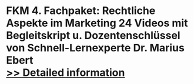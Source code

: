 # FKM 4. Fachpaket: Rechtliche Aspekte im Marketing 24 Videos mit Begleitskript u. Dozentenschlüssel von Schnell-Lernexperte Dr. Marius Ebert<br />[>> Detailed information](https://secure.shareit.com/shareit/product.html?productid=300598187&affiliateid=200057808)